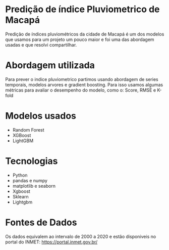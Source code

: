 # Predição de índice Pluviometrico de Macapá
Predição de índices pluviométricos da cidade de Macapá é um dos modelos que usamos para um projeto um pouco maior e foi uma das abordagem usadas e que resolvi 
compartilhar.

# Abordagem utilizada 
Para prever o indice pluviometrico partimos usando abordagem de series temporais, modelos arvores e gradient boosting. Para isso usamos algumas métricas para avaliar o desempenho do modelo, como o: Score, RMSE e K-fold

# Modelos usados
- Random Forest
- XGBoost
- LightGBM

# Tecnologias
- Python 
- pandas e numpy
- matplotlib e seaborn
- Xgboost 
- Sklearn 
- Lightgbm

# Fontes de Dados
Os dados equivalem ao intervalo de 2000 a 2020 e estão disponiveis no portal do INMET: https://portal.inmet.gov.br/

